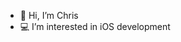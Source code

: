 - 👋 Hi, I’m Chris
- 💻 I’m interested in iOS development

<!---
ChristopherGarza/ChristopherGarza is a ✨ special ✨ repository because its `README.md` (this file) appears on your GitHub profile.
You can click the Preview link to take a look at your changes.
--->
